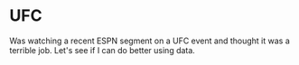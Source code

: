 # UFC

Was watching a recent ESPN segment on a UFC event and thought it was a terrible job.  Let's see if I can do better using data. 

